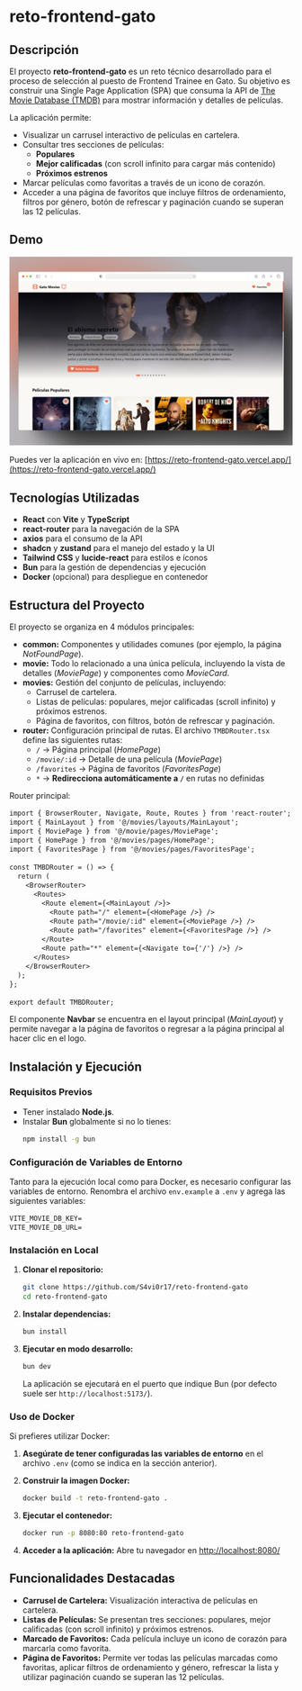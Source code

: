 # reto-frontend-gato

## Descripción

El proyecto **reto-frontend-gato** es un reto técnico desarrollado para el proceso de selección al puesto de Frontend Trainee en Gato. Su objetivo es construir una Single Page Application (SPA) que consuma la API de [The Movie Database (TMDB)](https://developer.themoviedb.org/docs/getting-started) para mostrar información y detalles de películas.

La aplicación permite:

- Visualizar un carrusel interactivo de películas en cartelera.
- Consultar tres secciones de películas:
  - **Populares**
  - **Mejor calificadas** (con scroll infinito para cargar más contenido)
  - **Próximos estrenos**
- Marcar películas como favoritas a través de un icono de corazón.
- Acceder a una página de favoritos que incluye filtros de ordenamiento, filtros por género, botón de refrescar y paginación cuando se superan las 12 películas.

## Demo

![Demo de la aplicación](./public/reto-gato.png)

Puedes ver la aplicación en vivo en: [https://reto-frontend-gato.vercel.app/](https://reto-frontend-gato.vercel.app/)

## Tecnologías Utilizadas

- **React** con **Vite** y **TypeScript**
- **react-router** para la navegación de la SPA
- **axios** para el consumo de la API
- **shadcn** y **zustand** para el manejo del estado y la UI
- **Tailwind CSS** y **lucide-react** para estilos e íconos
- **Bun** para la gestión de dependencias y ejecución
- **Docker** (opcional) para despliegue en contenedor

## Estructura del Proyecto

El proyecto se organiza en 4 módulos principales:

- **common:** Componentes y utilidades comunes (por ejemplo, la página _NotFoundPage_).
- **movie:** Todo lo relacionado a una única película, incluyendo la vista de detalles (_MoviePage_) y componentes como _MovieCard_.
- **movies:** Gestión del conjunto de películas, incluyendo:
  - Carrusel de cartelera.
  - Listas de películas: populares, mejor calificadas (scroll infinito) y próximos estrenos.
  - Página de favoritos, con filtros, botón de refrescar y paginación.
- **router:** Configuración principal de rutas. El archivo `TMBDRouter.tsx` define las siguientes rutas:
  - `/` → Página principal (_HomePage_)
  - `/movie/:id` → Detalle de una película (_MoviePage_)
  - `/favorites` → Página de favoritos (_FavoritesPage_)
  - `*` → **Redirecciona automáticamente a `/`** en rutas no definidas

Router principal:

```tsx
import { BrowserRouter, Navigate, Route, Routes } from 'react-router';
import { MainLayout } from '@/movies/layouts/MainLayout';
import { MoviePage } from '@/movie/pages/MoviePage';
import { HomePage } from '@/movies/pages/HomePage';
import { FavoritesPage } from '@/movies/pages/FavoritesPage';

const TMBDRouter = () => {
  return (
    <BrowserRouter>
      <Routes>
        <Route element={<MainLayout />}>
          <Route path="/" element={<HomePage />} />
          <Route path="/movie/:id" element={<MoviePage />} />
          <Route path="/favorites" element={<FavoritesPage />} />
        </Route>
        <Route path="*" element={<Navigate to={'/'} />} />
      </Routes>
    </BrowserRouter>
  );
};

export default TMBDRouter;
```

El componente **Navbar** se encuentra en el layout principal (_MainLayout_) y permite navegar a la página de favoritos o regresar a la página principal al hacer clic en el logo.

## Instalación y Ejecución

### Requisitos Previos

- Tener instalado **Node.js**.
- Instalar **Bun** globalmente si no lo tienes:
  ```bash
  npm install -g bun
  ```

### Configuración de Variables de Entorno

Tanto para la ejecución local como para Docker, es necesario configurar las variables de entorno. Renombra el archivo `env.example` a `.env` y agrega las siguientes variables:

```env
VITE_MOVIE_DB_KEY=
VITE_MOVIE_DB_URL=
```

### Instalación en Local

1. **Clonar el repositorio:**

   ```bash
   git clone https://github.com/S4vi0r17/reto-frontend-gato
   cd reto-frontend-gato
   ```

2. **Instalar dependencias:**

   ```bash
   bun install
   ```

3. **Ejecutar en modo desarrollo:**
   ```bash
   bun dev
   ```
   La aplicación se ejecutará en el puerto que indique Bun (por defecto suele ser `http://localhost:5173/`).

### Uso de Docker

Si prefieres utilizar Docker:

1. **Asegúrate de tener configuradas las variables de entorno** en el archivo `.env` (como se indica en la sección anterior).

2. **Construir la imagen Docker:**

   ```bash
   docker build -t reto-frontend-gato .
   ```

3. **Ejecutar el contenedor:**

   ```bash
   docker run -p 8080:80 reto-frontend-gato
   ```

4. **Acceder a la aplicación:**
   Abre tu navegador en [http://localhost:8080/](http://localhost:8080/)

## Funcionalidades Destacadas

- **Carrusel de Cartelera:** Visualización interactiva de películas en cartelera.
- **Listas de Películas:** Se presentan tres secciones: populares, mejor calificadas (con scroll infinito) y próximos estrenos.
- **Marcado de Favoritos:** Cada película incluye un icono de corazón para marcarla como favorita.
- **Página de Favoritos:** Permite ver todas las películas marcadas como favoritas, aplicar filtros de ordenamiento y género, refrescar la lista y utilizar paginación cuando se superan las 12 películas.
